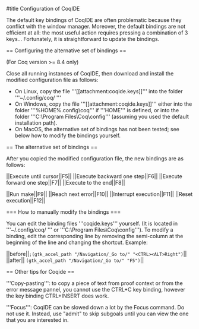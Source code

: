 #title Configuration of CoqIDE 

The default key bindings of CoqIDE are often problematic 
because they conflict with the window manager.
Moreover, the default bindings are not efficient at all: 
the most useful action requires pressing a combination of 3 keys...
Fortunately, it is straightforward to update the bindings.

== Configuring the alternative set of bindings ==

(For Coq version >= 8.4 only)

Close all running instances of CoqIDE, then download and install the modified configuration file as follows:
 
 * On Linux, copy the file '''[[attachment:coqide.keys]]''' into the folder '''~/.config/coq/ ''' 
 * On Windows, copy the file '''[[attachment:coqide.keys]]''' either into the folder '''%HOME%\.config\coq\''' if '''HOME''' is defined, or into the folder '''C:\Program Files\Coq\config\''' (assuming you used the default installation path).
 * On MacOS, the alternative set of bindings has not been tested; see below how to modify the bindings yourself.

== The alternative set of bindings ==

After you copied the modified configuration file, the new bindings are as follows:

||Execute until cursor||F5||
||Execute backward one step||F6||
||Execute forward one step||F7||
||Execute to the end||F8||

||Run make||F9||
||Reach next error||F10||
||Interrupt execution||F11||
||Reset execution||F12||

=== How to manually modify the bindings ===

You can edit the binding files '''coqide.keys''' yourself. (It is located in '''~/.config/coq/ ''' or '''C:\Program Files\Coq\config\''').
To modify a binding, edit the corresponding line by removing the semi-column at the beginning of the line and changing the shortcut. 
Example:

||before||`;(gtk_accel_path "/Navigation/_Go to/" "<CTRL><ALT>Right")`||
||after|| `(gtk_accel_path "/Navigation/_Go to/" "F5")`||


== Other tips for Coqide ==

'''Copy-pasting''': to copy a piece of text from proof context or from the error message pannel, you cannot use the CTRL+C key binding, however the key binding CTRL+INSERT does work.

'''Focus''': CoqIDE can be slowed down a lot by the Focus command. Do not use it. Instead, use "admit" to skip subgoals until you can view the one that you are interested in.
